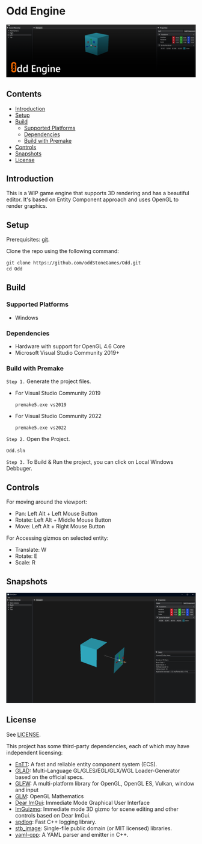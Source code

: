 # Odd Engine <!-- omit in toc -->

![Banner](Snaps/banner.png)

## Contents <!-- omit in toc -->

- [Introduction](#introduction)
- [Setup](#setup)
- [Build](#build)
  - [Supported Platforms](#supported-platforms)
  - [Dependencies](#dependencies)
  - [Build with Premake](#build-with-premake)
- [Controls](#controls)
- [Snapshots](#snapshots)
- [License](#license)

## Introduction 
 
This is a WIP game engine that supports 3D rendering and has a beautiful editor. It's based on Entity Component approach and uses OpenGL to render graphics.   

## Setup 
 
Prerequisites: [git](https://git-scm.com/downloads).

Clone the repo using the following command:

```
git clone https://github.com/oddStoneGames/Odd.git
cd Odd
```

## Build 
 
### Supported Platforms  
- Windows

### Dependencies 
 
- Hardware with support for OpenGL 4.6 Core
- Microsoft Visual Studio Community 2019+

### Build with Premake 
 
`Step 1.` Generate the project files.
- For Visual Studio Community 2019

    ```
    premake5.exe vs2019
    ```
- For Visual Studio Community 2022

    ```
    premake5.exe vs2022
    ```

`Step 2.` Open the Project.

```
Odd.sln
```

`Step 3.` To Build & Run the project, you can click on Local Windows Debbuger.

## Controls

For moving around the viewport:  
- Pan: Left Alt + Left Mouse Button
- Rotate: Left Alt + Middle Mouse Button
- Move: Left Alt + Right Mouse Button

For Accessing gizmos on selected entity:
- Translate: W
- Rotate: E
- Scale: R

## Snapshots

![Snap3 - 7th August, 2022](Snaps/Snap3%20-%207th%20August%2C%202022.png)

## License 
 
See [LICENSE](LICENSE).

This project has some third-party dependencies, each of which may have independent licensing:

- [EnTT](https://github.com/skypjack/entt): A fast and reliable entity component system (ECS).
- [GLAD](https://glad.dav1d.de/): Multi-Language GL/GLES/EGL/GLX/WGL Loader-Generator based on the official specs.
- [GLFW](https://github.com/glfw/glfw): A multi-platform library for OpenGL, OpenGL ES, Vulkan, window and input
- [GLM](https://github.com/g-truc/glm): OpenGL Mathematics
- [Dear ImGui](https://github.com/ocornut/imgui): Immediate Mode Graphical User Interface
- [ImGuizmo](https://github.com/CedricGuillemet/ImGuizmo): Immediate mode 3D gizmo for scene editing and other controls based on Dear ImGui.
- [spdlog](https://github.com/gabime/spdlog): Fast C++ logging library.
- [stb_image](https://github.com/nothings/stb): Single-file public domain (or MIT licensed) libraries.
- [yaml-cpp](https://github.com/jbeder/yaml-cpp): A YAML parser and emitter in C++.